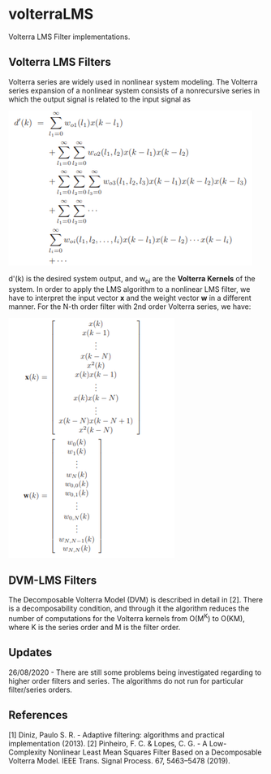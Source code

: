 # volterraLMS
Volterra LMS Filter implementations.

## Volterra LMS Filters
Volterra series are widely used in nonlinear system modeling. The Volterra series expansion of a nonlinear system consists of a nonrecursive series in which the output signal is related to the input signal as

![volterraSeries](Images/volterraSeries.png)

d'(k) is the desired system output, and w<sub>oi</sub> are the **Volterra Kernels** of the system. In order to apply the LMS algorithm to a nonlinear LMS filter, we have to interpret the input vector **x** and the weight vector **w** in a different manner. For the N-th order filter with 2nd order Volterra series, we have:

![volterraLMSVectors](Images/volterraLMSVectors.png)

## DVM-LMS Filters
The Decomposable Volterra Model (DVM) is described in detail in [2]. There is a decomposability condition, and through it the algorithm reduces the number of computations for the Volterra kernels from O(M<sup>K</sup>) to O(KM), where K is the series order and M is the filter order.

## Updates
26/08/2020 - There are still some problems being investigated regarding to higher order filters and series. The algorithms do not run for particular filter/series orders.

## References
[1] Diniz, Paulo S. R. - Adaptive filtering: algorithms and practical implementation (2013).
[2] Pinheiro, F. C. & Lopes, C. G. - A Low-Complexity Nonlinear Least Mean Squares Filter Based on a Decomposable Volterra Model. IEEE Trans. Signal Process. 67, 5463–5478 (2019).

